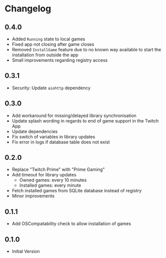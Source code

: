 # Changelog

## 0.4.0
- Added `Running` state to local games
- Fixed app not closing after game closes
- Removed `InstallGame` feature due to no known way available to start the installation from outside the app
- Small improvements regarding registry access

## 0.3.1
- Security: Update `aiohttp` dependency

## 0.3.0
- Add workaround for missing/delayed library synchronisation
- Update splash wording in regards to end of game support in the Twitch App
- Update dependencies
- Fix switch of variables in library updates
- Fix error in logs if database table does not exist

## 0.2.0
- Replace "Twitch Prime" with "Prime Gaming"
- Add timeout for library updates
    - Owned games: every 10 minutes
    - Installed games: every minute
- Fetch installed games from SQLite database instead of registry
- Minor improvements

## 0.1.1
- Add OSCompatability check to allow installation of games

## 0.1.0
- Initial Version

